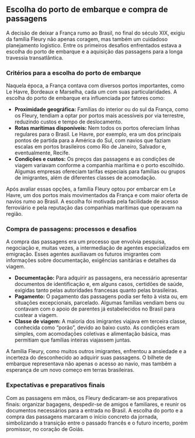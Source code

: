 ## Escolha do porto de embarque e compra de passagens

A decisão de deixar a França rumo ao Brasil, no final do século XIX, exigiu da família Fleury não apenas coragem, mas também um cuidadoso planejamento logístico. Entre os primeiros desafios enfrentados estava a escolha do porto de embarque e a aquisição das passagens para a longa travessia transatlântica.

### Critérios para a escolha do porto de embarque

Naquela época, a França contava com diversos portos importantes, como Le Havre, Bordeaux e Marselha, cada um com suas particularidades. A escolha do porto de embarque era influenciada por fatores como:

- **Proximidade geográfica:** Famílias do interior ou do sul da França, como os Fleury, tendiam a optar por portos mais acessíveis por via terrestre, reduzindo custos e tempo de deslocamento.
- **Rotas marítimas disponíveis:** Nem todos os portos ofereciam linhas regulares para o Brasil. Le Havre, por exemplo, era um dos principais pontos de partida para a América do Sul, com navios que faziam escalas em portos brasileiros como Rio de Janeiro, Salvador e, eventualmente, Recife.
- **Condições e custos:** Os preços das passagens e as condições de viagem variavam conforme a companhia marítima e o porto escolhido. Algumas empresas ofereciam tarifas especiais para famílias ou grupos de imigrantes, além de diferentes classes de acomodação.

Após avaliar essas opções, a família Fleury optou por embarcar em Le Havre, um dos portos mais movimentados da França e com maior oferta de navios rumo ao Brasil. A escolha foi motivada pela facilidade de acesso ferroviário e pela reputação das companhias marítimas que operavam na região.

### Compra de passagens: processos e desafios

A compra das passagens era um processo que envolvia pesquisa, negociação e, muitas vezes, a intermediação de agentes especializados em emigração. Esses agentes auxiliavam os futuros imigrantes com informações sobre documentação, exigências sanitárias e detalhes da viagem.

- **Documentação:** Para adquirir as passagens, era necessário apresentar documentos de identificação e, em alguns casos, certidões de saúde, exigidas tanto pelas autoridades francesas quanto pelas brasileiras.
- **Pagamento:** O pagamento das passagens podia ser feito à vista ou, em situações excepcionais, parcelado. Algumas famílias vendiam bens ou contavam com o apoio de parentes já estabelecidos no Brasil para custear a viagem.
- **Classe de viagem:** A maioria dos imigrantes viajava em terceira classe, conhecida como “porão”, devido ao baixo custo. As condições eram simples, com acomodações coletivas e alimentação básica, mas permitiam que famílias inteiras viajassem juntas.

A família Fleury, como muitos outros imigrantes, enfrentou a ansiedade e a incerteza do desconhecido ao adquirir suas passagens. O bilhete de embarque representava não apenas o acesso ao navio, mas também a esperança de um novo começo em terras brasileiras.

### Expectativas e preparativos finais

Com as passagens em mãos, os Fleury dedicaram-se aos preparativos finais: organizar bagagens, despedir-se de amigos e familiares, e reunir os documentos necessários para a entrada no Brasil. A escolha do porto e a compra das passagens marcaram o início concreto da jornada, simbolizando a transição entre o passado francês e o futuro incerto, porém promissor, no coração de Goiás.